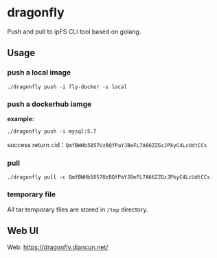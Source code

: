 # dragonfly

Push and pull to ipFS CLI tool based on golang.

## Usage

### push a local image

```shell
./dragonfly push -i fly-docker -s local
```

### push a dockerhub iamge

**example:**

```shell
./dragonfly push -i mysql:5.7
```

success return cid：`QmfBWHb5857UzBQfPaYJBeFL7A66ZZGzJPkyC4LcUdtCCs`

### pull

```shell
./dragonfly pull -c QmfBWHb5857UzBQfPaYJBeFL7A66ZZGzJPkyC4LcUdtCCs
```

### temporary file

All tar temporary files are stored in `/tmp` directory.

## Web UI

Web: https://dragonfly.diancun.net/
